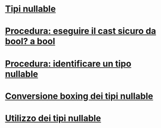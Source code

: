 # [Tipi nullable](index.md)
# [Procedura: eseguire il cast sicuro da bool? a bool](how-to-safely-cast-from-bool-to-bool.md)
# [Procedura: identificare un tipo nullable](how-to-identify-a-nullable-type.md)
# [Conversione boxing dei tipi nullable](boxing-nullable-types.md)
# [Utilizzo dei tipi nullable](using-nullable-types.md)
